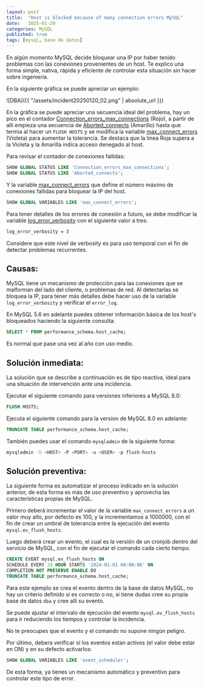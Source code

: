 ```yaml
---
layout: post
title:  "Host is blocked because of many connection errors MySQL"
date:   2025-01-20
categories: MySQL
published: true
tags: [mysql, base de datos]
---
```


En algún momento MySQL decide bloquear una IP por haber tenido problemas con las conexiones provenientes de un host. Te explico una forma simple, nativa, rápida y eficiente de controlar esta situación sin hacer sobre ingeniería.

En la siguiente gráfica se puede apreciar un ejemplo:

![DBA]({{ "/assets/incident20250120_02.png" | absolute_url }})

En la gráfica se puede apreciar una secuencia ideal del problema, hay un pico en el contador [Connection_errors_max_connections](https://dev.mysql.com/doc/refman/8.0/en/server-status-variables.html#statvar_Connection_errors_max_connections) (Rojo), a partir de allí empieza una secuencia de [Aborted_connects](https://dev.mysql.com/doc/refman/8.0/en/server-status-variables.html#statvar_Aborted_connects) (Amarillo) hasta que termia al hacer un `FLUSH HOSTS` y se modifica la variable [max_connect_errors](https://dev.mysql.com/doc/refman/8.0/en/server-system-variables.html#sysvar_max_connect_errors) (Violeta) para aumentar la tolerancia. Se destaca que la linea Roja supera a la Violeta y la Amarilla indica acceso denegado al host.

Para revisar el contador de conexiones fallidas:

```sql
SHOW GLOBAL STATUS LIKE 'Connection_errors_max_connections';
SHOW GLOBAL STATUS LIKE 'Aborted_connects';
```

Y la variable [max_connect_errors](https://dev.mysql.com/doc/refman/8.0/en/server-system-variables.html#sysvar_max_connect_errors) que define el número máximo de conexiones fallidas para bloquear la IP del host.

```sql
SHOW GLOBAL VARIABLES LIKE 'max_connect_errors';
```

Para tener detalles de los errores de conexión a futuro, se debe modificar la variable [log_error_verbosity](https://dev.mysql.com/doc/refman/8.0/en/server-system-variables.html#sysvar_log_error_verbosity) con el siguiente valor a tres:

```bash
log_error_verbosity = 3
```

Considere que este nivel de verbosity es para uso temporal con el fin de detectar problemas recurrentes.

## Causas:

MySQL tiene un mecanismo de protección para las conexiones que se malforman del lado del cliente, o problemas de red. Al detectarlas se bloquea la IP, para tener más detalles debe hacer uso de la variable `log_error_verbosity` y verificar el `error_log`.

En MySQL 5.6 en adelante puedes obtener información básica de los host's bloqueados haciendo la siguiente consulta:

```sql
SELECT * FROM performance_schema.host_cache;
```

Es normal que pase una vez al año con uso medio.

## Solución inmediata:

La solución que se describe a continuación es de tipo reactiva, ideal para una situación de intervención ante una incidencia.

Ejecutar el siguiente comando para versiones inferiores a MySQL 8.0:

```sql
FLUSH HOSTS;
```

Ejecuta el siguiente comando para la version de MySQL 8.0 en adelante:

```sql
TRUNCATE TABLE performance_schema.host_cache;
```

También puedes usar el comando `mysqladmin` de la siguiente forma:

```bash
mysqladmin -h <HOST> -P <PORT> -u <USER> -p flush-hosts
```

## Solución preventiva:

La siguiente forma es automatizar el proceso indicado en la solución anterior, de esta forma es más de uso preventivo y aprovecha las características propias de MySQL.

Primero deberá incrementar el valor de la variable `max_connect_errors` a un valor muy alto, por defecto es 100, y la incrementamos a 1000000, con el fin de crear un umbral de tolerancia entre la ejecución del evento `mysql.ev_flush_hosts`.

Luego deberá crear un evento, el cual es la versión de un cronjob dentro del servicio de MySQL, con el fin de ejecutar el comando cada cierto tiempo.

```sql
CREATE EVENT mysql.ev_flush_hosts ON
SCHEDULE EVERY 24 HOUR STARTS '2024-01-01 00:00:00' ON
COMPLETION NOT PRESERVE ENABLE DO
TRUNCATE TABLE performance_schema.host_cache;
```

Para este ejemplo se crea el evento dentro de la base de datos MySQL, no hay un criterio definido si es correcto o no, si tiene dudas cree su propia base de datos `dba` y cree allí su evento.

Se puede ajustar el intervalo de ejecución del evento `mysql.ev_flush_hosts` para ir reduciendo los tiempos y controlar la incidencia.

No te preocupes que el evento y el comando no supone ningún peligro.

Por último, debera verificar si los eventos estan activos (el valor debe estar en ON) y en su defecto activarlos:

```sql
SHOW GLOBAL VARIABLES LIKE 'event_scheduler';
```

De esta forma, ya tienes un mecanismo automático y preventivo para controlar este tipo de error.
